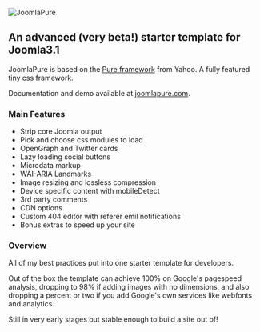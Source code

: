 ![JoomlaPure](https://s3-eu-west-1.amazonaws.com/joomlapure/images/joomlapure.png)

## An advanced (very beta!) starter template for Joomla3.1

JoomlaPure is based on the [Pure framework](http://purecss.io/) from Yahoo. A fully featured tiny css framework.

Documentation and demo available at [joomlapure.com](http://joomlapure.com).

### Main Features

- Strip core Joomla output
- Pick and choose css modules to load
- OpenGraph and Twitter cards
- Lazy loading social buttons
- Microdata markup
- WAI-ARIA Landmarks
- Image resizing and lossless compression
- Device specific content with mobileDetect
- 3rd party comments
- CDN options
- Custom 404 editor with referer emil notifications
- Bonus extras to speed up your site

### Overview

All of my best practices put into one starter template for developers.

Out of the box the template can achieve 100% on Google's pagespeed analysis, dropping to 98% if adding images with no dimensions, and also dropping a percent or two if you add Google's own services like webfonts and analytics.

Still in very early stages but stable enough to build a site out of!
